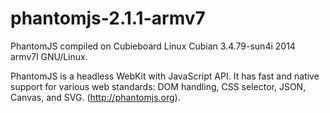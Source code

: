# phantomjs-2.1.1-armv7

PhantomJS compiled on Cubieboard Linux Cubian 3.4.79-sun4i 2014 armv7l GNU/Linux.

PhantomJS is a headless WebKit with JavaScript API. It has fast and native support for various web standards: DOM handling, CSS selector, JSON, Canvas, and SVG. (http://phantomjs.org).
